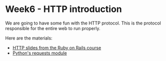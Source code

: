 # Week6 - HTTP introduction

We are going to have some fun with the HTTP protocol. This is the protocol responsible for the entire web to run properly.

Here are the materials:

* [HTTP slides from the Ruby on Rails course](http://rails.hackbulgaria.com/lectures/03#/19)
* [Python's requests module](http://docs.python-requests.org/en/latest/)
